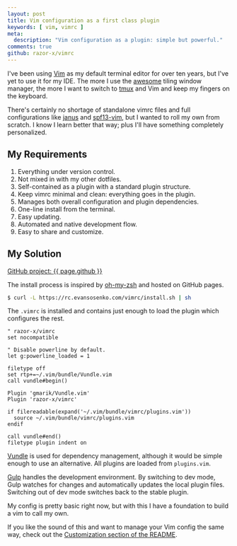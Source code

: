 ```yaml
---
layout: post
title: Vim configuration as a first class plugin
keywords: [ vim, vimrc ]
meta:
  description: "Vim configuration as a plugin: simple but powerful."
comments: true
github: razor-x/vimrc
---
```


I've been using [Vim] as my default terminal editor for over ten years,
but I've yet to use it for my IDE.
The more I use the [awesome] tiling window manager,
the more I want to switch to [tmux] and Vim
and keep my fingers on the keyboard.

There's certainly no shortage of standalone vimrc files
and full configurations like [janus] and [spf13-vim],
but I wanted to roll my own from scratch.
I know I learn better that way;
plus I'll have something completely personalized.

## My Requirements

1. Everything under version control.
2. Not mixed in with my other dotfiles.
3. Self-contained as a plugin with a standard plugin structure.
4. Keep vimrc minimal and clean: everything goes in the plugin.
5. Manages both overall configuration and plugin dependencies.
6. One-line install from the terminal.
7. Easy updating.
8. Automated and native development flow.
9. Easy to share and customize.

## My Solution

<p class="panel">
<span class="icon fi-social-github"></span> <a href="https://github.com/{{ page.github }}">GitHub project: {{ page.github }}</a>
</p>

The install process is inspired by [oh-my-zsh] and hosted on GitHub pages.

```bash
$ curl -L https://rc.evansosenko.com/vimrc/install.sh | sh
```

The `.vimrc` is installed and contains just enough
to load the plugin which configures the rest.

```vim
" razor-x/vimrc
set nocompatible

" Disable powerline by default.
let g:powerline_loaded = 1

filetype off
set rtp+=~/.vim/bundle/Vundle.vim
call vundle#begin()

Plugin 'gmarik/Vundle.vim'
Plugin 'razor-x/vimrc'

if filereadable(expand('~/.vim/bundle/vimrc/plugins.vim'))
  source ~/.vim/bundle/vimrc/plugins.vim
endif

call vundle#end()
filetype plugin indent on
```

[Vundle] is used for dependency management,
although it would be simple enough to use an alternative.
All plugins are loaded from `plugins.vim`.

[Gulp] handles the development environment.
By switching to dev mode, Gulp watches for changes
and automatically updates the local plugin files.
Switching out of dev mode switches back to the stable plugin.

My config is pretty basic right now,
but with this I have a foundation to build a vim to call my own.

If you like the sound of this and want to manage your Vim config the same way,
check out the [Customization section of the README][vimrc-customization].

[awesome]: http:/o/awesome.naquadah.org/
[Gulp]: http://gulpjs.com/
[oh-my-zsh]: http://ohmyz.sh/
[janus]: https://github.com/carlhuda/janus
[razor-x/vimrc]: https://github.com/razor-x/vimrc
[spf13-vim]: http://vim.spf13.com/
[tmux]: http://tmux.sourceforge.net/
[Vim]: http://www.vim.org/
[vimrc]: https://github.com/razor-x/vimrc
[vimrc-customization]: https://github.com/razor-x/vimrc#customization
[Vundle]: https://github.com/gmarik/Vundle.vim
